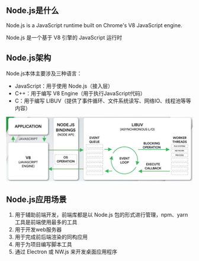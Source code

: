 ## Node.js是什么

Node.js is a JavaScript runtime built on Chrome's V8 JavaScript engine.

Node.js 是一个基于 V8 引擎的 JavaScript 运行时



## Node.js架构

Node.js本体主要涉及三种语言：

* JavaScript：用于使用 Node.js（接入层）
* C++：用于编写 V8 Engine（用于执行JavaScript代码）
* C：用于编写 LIBUV（提供了事件循环、文件系统读写、网络IO、线程池等等内容）

![](./images/image-20201014144135390.png)



## Node.js应用场景

1. 用于辅助前端开发，前端库都是以 Node.js 包的形式进行管理，npm、yarn工具是前端使用最多的工具
2. 用于开发web服务器
3. 用于完成前后端渲染的同构应用
4. 用于为项目编写脚本工具
5. 通过 Electron 或 NW.js 来开发桌面应用程序